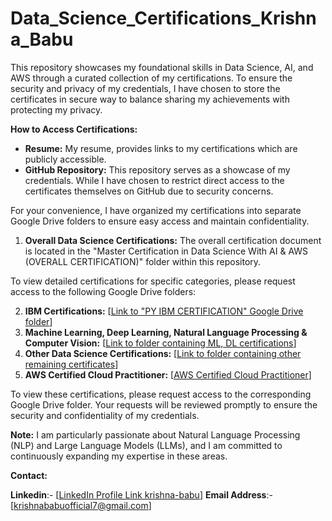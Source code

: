 # Data_Science_Certifications_Krishna_Babu 

This repository showcases my foundational skills in Data Science, AI, and AWS through a curated collection of my certifications. To ensure the security and privacy of my credentials, I have chosen to store the certificates in secure way to balance sharing my achievements with protecting my privacy.

**How to Access Certifications:**

* **Resume:**  My resume, provides links to my certifications which are publicly accessible.
* **GitHub Repository:** This repository serves as a showcase of my credentials. While I have chosen to restrict direct access to the certificates themselves on GitHub due to security concerns.

For your convenience, I have organized my certifications into separate Google Drive folders to ensure easy access and maintain confidentiality. 


1. **Overall Data Science Certifications:** The overall certification document is located in the "Master Certification in Data Science With AI & AWS (OVERALL CERTIFICATION)" folder within this repository.

To view detailed certifications for specific categories, please request access to the following Google Drive folders: 

2. **IBM Certifications:** [[Link to "PY IBM CERTIFICATION" Google Drive folder](https://drive.google.com/drive/folders/1O9OZPC4zjGYsxxGNYYd2zAfhQ3_lOeZg?usp=sharing)]
3. **Machine Learning, Deep Learning, Natural Language Processing & Computer Vision:** [[Link to folder containing ML, DL certifications](https://drive.google.com/drive/folders/1wTPb2UFdDOK3ilUOLD0oIpErJpNNbVA_?usp=sharing)]
4. **Other Data Science Certifications:** [[Link to folder containing other remaining certificates](https://drive.google.com/drive/folders/1BtlpNkek-Z1_g4DcSNZcxpdYdwAYhQDo?usp=drive_link)] 
5. **AWS Certified Cloud Practitioner:**  [[AWS Certified Cloud Practitioner](https://drive.google.com/drive/folders/1S-c40m6N7p54hE09RGB6t8bwxh9euTJe?usp=sharing)]

To view these certifications, please request access to the corresponding Google Drive folder. Your requests will be reviewed promptly to ensure the security and confidentiality of my credentials.

**Note:** I am particularly passionate about Natural Language Processing (NLP) and Large Language Models (LLMs), and I am committed to continuously expanding my expertise in these areas. 

**Contact:**

**Linkedin**:- [[LinkedIn Profile Link krishna-babu](www.linkedin.com/in/krishna-babu-72b291253)]
**Email Address**:- [[krishnababuofficial7@gmail.com](krishnababuofficial7@gmail.com)]
